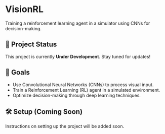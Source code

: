 # VisionRL  
Training a reinforcement learning agent in a simulator using CNNs for decision-making.  

## 🚀 Project Status  
This project is currently **Under Development**. Stay tuned for updates!  

## 📌 Goals  
- Use Convolutional Neural Networks (CNNs) to process visual input.  
- Train a Reinforcement Learning (RL) agent in a simulated environment.  
- Optimize decision-making through deep learning techniques.  

## 🛠️ Setup (Coming Soon)  
Instructions on setting up the project will be added soon.  
